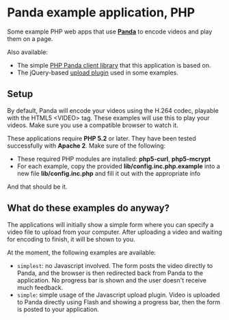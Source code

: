 Panda example application, PHP
==============================

Some example PHP web apps that use [**Panda**](http://pandastream.com) to encode videos and play them on a page.

Also available:

* The simple [PHP Panda client library](http://github.com/newbamboo/panda_client_php) that this application is based on.
* The jQuery-based [upload plugin](http://github.com/newbamboo/panda_uploader) used in some examples.


Setup
-----

By default, Panda will encode your videos using the H.264 codec, playable with the HTML5 &lt;VIDEO&gt; tag. These examples will use this to play your videos. Make sure you use a compatible browser to watch it.

These applications require **PHP 5.2** or later. They have been tested successfully with **Apache 2**. Make sure of the following:

* These required PHP modules are installed: **php5-curl**, **php5-mcrypt**
* For each example, copy the provided **lib/config.inc.php.example** into a new file **lib/config.inc.php** and fill it out with the appropriate info

And that should be it.


What do these examples do anyway?
---------------------------------

The applications will initially show a simple form where you can specify a video file to upload from your computer. After uploading a video and waiting for encoding to finish, it will be shown to you.

At the moment, the following examples are available:

* `simplest`: no Javascript involved. The form posts the video directly to Panda, and the browser is then redirected back from Panda to the application. No progress bar is shown and the user doesn't receive much feedback.
* `simple`: simple usage of the Javascript upload plugin. Video is uploaded to Panda directly using Flash and showing a progress bar, then the form is posted to your application.